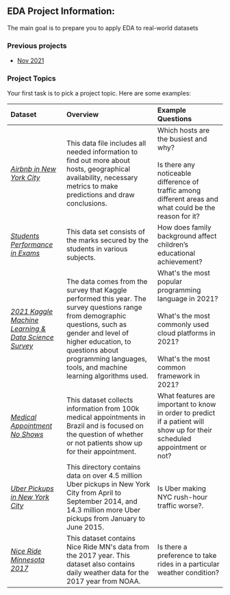 ## EDA Project Information:
The main goal is to prepare you to apply EDA to real-world datasets

### Previous projects
- [Nov 2021](https://github.com/alielkassas/Teaching/blob/master/DataScience/projects/EDA/prev_projects2021(Nov).md)

### Project Topics
Your first task is to pick a project topic. Here are some examples:

| **Dataset** | Overview   |  Example Questions|
|:------|:-------|:-------|
| *[Airbnb in New York City](https://www.kaggle.com/dgomonov/new-york-city-airbnb-open-data)* | This data file includes all needed information to find out more about hosts, geographical availability, necessary metrics to make predictions and draw conclusions.   |   Which hosts are the busiest and why? <br> <br> Is there any noticeable difference of traffic among different areas and what could be the reason for it?|
| *[Students Performance in Exams](https://www.kaggle.com/spscientist/students-performance-in-exams)* | This data set consists of the marks secured by the students in various subjects.   |   How does family background affect children’s educational achievement? |
| *[2021 Kaggle Machine Learning & Data Science Survey](https://www.kaggle.com/c/kaggle-survey-2021/overview)* | The data comes from the survey that Kaggle performed this year. The survey questions range from demographic questions, such as gender and level of higher education, to questions about programming languages, tools, and machine learning algorithms used.   |  What's the most popular programming language in 2021? <br><br> What's the most commonly used cloud platforms in 2021? <br><br> What's the most common framework in 2021? |
| *[Medical Appointment No Shows](https://www.kaggle.com/joniarroba/noshowappointments)* | This dataset collects information from 100k medical appointments in Brazil and is focused on the question of whether or not patients show up for their appointment.   |  What features are important to know in order to predict if a patient will show up for their scheduled appointment or not?|
| *[Uber Pickups in New York City](https://www.kaggle.com/fivethirtyeight/uber-pickups-in-new-york-city)* | This directory contains data on over 4.5 million Uber pickups in New York City from April to September 2014, and 14.3 million more Uber pickups from January to June 2015. |    Is Uber making NYC rush-hour traffic worse?. |
| *[Nice Ride Minnesota 2017](https://www.kaggle.com/brendanhasz/nice-ride-mn-2017)* | This dataset contains Nice Ride MN's data from the 2017 year. This dataset also contains daily weather data for the 2017 year from NOAA. | Is there a preference to take rides in a particular weather condition? |